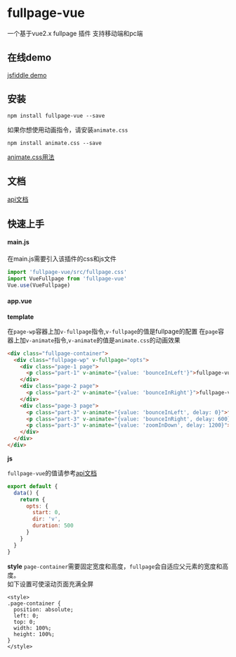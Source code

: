fullpage-vue
====
一个基于vue2.x fullpage 插件 支持移动端和pc端

## 在线demo
[jsfiddle demo](https://jsfiddle.net/e23jiang/6jc3okaq/1/)

## 安装
```
npm install fullpage-vue --save
```
如果你想使用动画指令，请安装``animate.css``
```
npm install animate.css --save
```
[animate.css用法](https://daneden.github.io/animate.css/)

## 文档
[api文档](https://github.com/river-lee/fullpage-vue/blob/master/docs/api.md)

## 快速上手

#### main.js
在main.js需要引入该插件的css和js文件

```js
import 'fullpage-vue/src/fullpage.css'
import VueFullpage from 'fullpage-vue'
Vue.use(VueFullpage)
```

#### app.vue

**template**

在``page-wp``容器上加``v-fullpage``指令,``v-fullpage``的值是fullpage的配置
在``page``容器上加``v-animate``指令,``v-animate``的值是``animate.css``的动画效果
```html
<div class="fullpage-container">
  <div class="fullpage-wp" v-fullpage="opts">
    <div class="page-1 page">
      <p class="part-1" v-animate="{value: 'bounceInLeft'}">fullpage-vue</p>
    </div>
    <div class="page-2 page">
      <p class="part-2" v-animate="{value: 'bounceInRight'}">fullpage-vue</p>
    </div>
    <div class="page-3 page">
      <p class="part-3" v-animate="{value: 'bounceInLeft', delay: 0}">fullpage-vue</p>
      <p class="part-3" v-animate="{value: 'bounceInRight', delay: 600}">fullpage-vue</p>
      <p class="part-3" v-animate="{value: 'zoomInDown', delay: 1200}">fullpage-vue</p>
    </div>
  </div>
</div>
```

**js**

``fullpage-vue``的值请参考[api文档](https://github.com/wendaosanshou/fullpage-vue/blob/master/doc/api_cn.md)
```js
export default {
  data() {
    return {
      opts: {
        start: 0,
        dir: 'v',
        duration: 500
      }
    }
  }
}
```

**style**
``page-container``需要固定宽度和高度，``fullpage``会自适应父元素的宽度和高度。  
如下设置可使滚动页面充满全屏
```
<style>
.page-container {
  position: absolute;
  left: 0;
  top: 0;
  width: 100%;
  height: 100%;
}
</style>
```